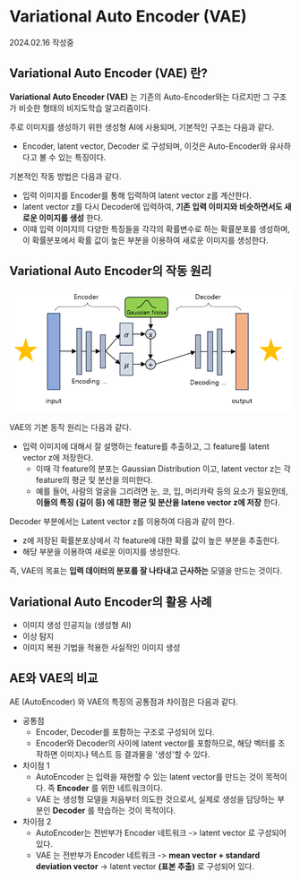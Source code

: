 # Variational Auto Encoder (VAE)

2024.02.16 작성중

## Variational Auto Encoder (VAE) 란?
**Variational Auto Encoder (VAE)** 는 기존의 Auto-Encoder와는 다르지만 그 구조가 비슷한 형태의 비지도학습 알고리즘이다.

주로 이미지를 생성하기 위한 생성형 AI에 사용되며, 기본적인 구조는 다음과 같다.
* Encoder, latent vector, Decoder 로 구성되며, 이것은 Auto-Encoder와 유사하다고 볼 수 있는 특징이다.

기본적인 작동 방법은 다음과 같다.
* 입력 이미지를 Encoder를 통해 입력하여 latent vector z를 계산한다.
* latent vector z를 다시 Decoder에 입력하여, **기존 입력 이미지와 비슷하면서도 새로운 이미지를 생성** 한다.
* 이때 입력 이미지의 다양한 특징들을 각각의 확률변수로 하는 확률분포를 생성하며, 이 확률분포에서 확률 값이 높은 부분을 이용하여 새로운 이미지를 생성한다.

## Variational Auto Encoder의 작동 원리

![VAE의 구조](./images/VAE_0.PNG)

VAE의 기본 동작 원리는 다음과 같다.
* 입력 이미지에 대해서 잘 설명하는 feature를 추출하고, 그 feature를 latent vector z에 저장한다.
  * 이때 각 feature의 분포는 Gaussian Distribution 이고, latent vector z는 각 feature의 평균 및 분산을 의미한다.
  * 예를 들어, 사람의 얼굴을 그리려면 눈, 코, 입, 머리카락 등의 요소가 필요한데, **이들의 특징 (길이 등) 에 대한 평균 및 분산을 latene vector z에 저장** 한다.

Decoder 부분에서는 Latent vector z를 이용하여 다음과 같이 한다.
* z에 저장된 확률분포상에서 각 feature에 대한 확률 값이 높은 부분을 추출한다.
* 해당 부분을 이용하여 새로운 이미지를 생성한다.

즉, VAE의 목표는 **입력 데이터의 분포를 잘 나타내고 근사하는** 모델을 만드는 것이다.

## Variational Auto Encoder의 활용 사례
* 이미지 생성 인공지능 (생성형 AI)
* 이상 탐지
* 이미지 복원 기법을 적용한 사실적인 이미지 생성

## AE와 VAE의 비교
AE (AutoEncoder) 와 VAE의 특징의 공통점과 차이점은 다음과 같다.

* 공통점
  * Encoder, Decoder를 포함하는 구조로 구성되어 있다.
  * Encoder와 Decoder의 사이에 latent vector를 포함하므로, 해당 벡터를 조작하면 이미지나 텍스트 등 결과물을 '생성'할 수 있다.
* 차이점 1
  * AutoEncoder 는 입력을 재현할 수 있는 latent vector를 만드는 것이 목적이다. 즉 **Encoder** 를 위한 네트워크이다.
  * VAE 는 생성형 모델을 처음부터 의도한 것으로서, 실제로 생성을 담당하는 부분인 **Decoder** 를 학습하는 것이 목적이다.
* 차이점 2
  * AutoEncoder는 전반부가 Encoder 네트워크 -> latent vector 로 구성되어 있다.
  * VAE 는 전반부가 Encoder 네트워크 -> **mean vector + standard deviation vector** -> latent vector **(표본 추출)** 로 구성되어 있다. 